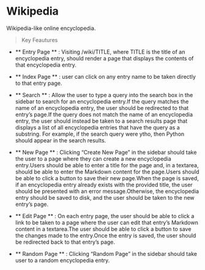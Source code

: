 # Wikipedia
Wikipedia-like online encyclopedia.

>Key Feautures

- ** Entry Page ** : Visiting /wiki/TITLE, where TITLE is the title of an encyclopedia entry, should render a page that displays the contents of that encyclopedia entry.

- ** Index Page ** : user can click on any entry name to be taken directly to that entry page.

- ** Search ** : Allow the user to type a query into the search box in the sidebar to search for an encyclopedia entry.If the query matches the name of an encyclopedia entry, the user should be redirected to that entry’s page.If the query does not match the name of an encyclopedia entry, the user should instead be taken to a search results page that displays a list of all encyclopedia entries that have the query as a substring. For example, if the search query were ytho, then Python should appear in the search results.

- ** New Page ** : Clicking “Create New Page” in the sidebar should take the user to a page where they can create a new encyclopedia entry.Users should be able to enter a title for the page and, in a textarea, should be able to enter the Markdown content for the page.Users should be able to click a button to save their new page.When the page is saved, if an encyclopedia entry already exists with the provided title, the user should be presented with an error message.Otherwise, the encyclopedia entry should be saved to disk, and the user should be taken to the new entry’s page.

- ** Edit Page ** : On each entry page, the user should be able to click a link to be taken to a page where the user can edit that entry’s Markdown content in a textarea.The user should be able to click a button to save the changes made to the entry.Once the entry is saved, the user should be redirected back to that entry’s page.

- ** Random Page ** : Clicking “Random Page” in the sidebar should take user to a random encyclopedia entry.

